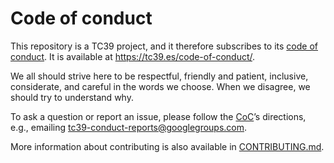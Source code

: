 # Code of conduct
This repository is a TC39 project, and it therefore subscribes to its [code of
conduct][CoC]. It is available at <https://tc39.es/code-of-conduct/>.

We all should strive here to be respectful, friendly and patient, inclusive,
considerate, and careful in the words we choose. When we disagree, we should try
to understand why.

To ask a question or report an issue, please follow the [CoC]’s directions,
e.g., emailing [tc39-conduct-reports@googlegroups.com][].

More information about contributing is also available in [CONTRIBUTING.md][].

[CoC]: https://tc39.es/code-of-conduct/
[tc39-conduct-reports@googlegroups.com]: mailto:tc39-conduct-reports@googlegroups.com
[CONTRIBUTING.md]: https://github.com/tc39/proposal-pipeline-operator/blob/main/CONTRIBUTING.md
